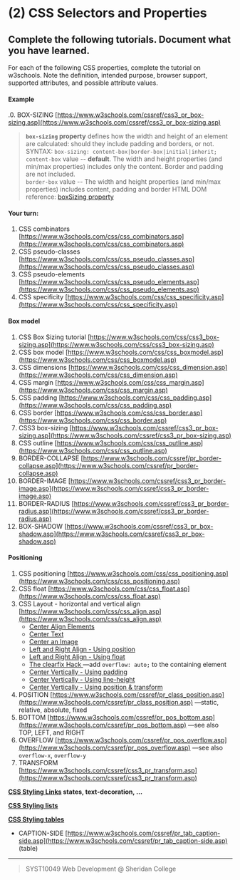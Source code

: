 # (2) CSS Selectors and Properties

## Complete the following tutorials. Document what you have learned.
For each of the following CSS properties, complete the tutorial on w3schools.  Note the definition, intended purpose, browser support, supported attributes, and possible attribute values.
#### Example
.0. BOX-SIZING [https://www.w3schools.com/cssref/css3_pr_box-sizing.asp](https://www.w3schools.com/cssref/css3_pr_box-sizing.asp)

> **`box-sizing` property** defines how the width and height of an element are calculated: should they include padding and borders, or not.
>  SYNTAX: `box-sizing: content-box|border-box|initial|inherit;`
> `content-box` value -- **default**. The width and height properties (and min/max properties) includes only the content. Border and padding are not included.  
> `border-box` value -- The width and height properties (and min/max properties) includes content, padding and border
> HTML DOM reference: [boxSizing property](https://www.w3schools.com/jsref/prop_style_boxsizing.asp)

#### Your turn:
1. CSS combinators [https://www.w3schools.com/css/css_combinators.asp](https://www.w3schools.com/css/css_combinators.asp)
2. CSS pseudo-classes [https://www.w3schools.com/css/css_pseudo_classes.asp](https://www.w3schools.com/css/css_pseudo_classes.asp)
3. CSS pseudo-elements [https://www.w3schools.com/css/css_pseudo_elements.asp](https://www.w3schools.com/css/css_pseudo_elements.asp)
4. CSS specificity [https://www.w3schools.com/css/css_specificity.asp](https://www.w3schools.com/css/css_specificity.asp)


#### Box model
1. CSS Box Sizing tutorial [https://www.w3schools.com/css/css3_box-sizing.asp](https://www.w3schools.com/css/css3_box-sizing.asp)
2. CSS box model [https://www.w3schools.com/css/css_boxmodel.asp](https://www.w3schools.com/css/css_boxmodel.asp)
3. CSS dimensions [https://www.w3schools.com/css/css_dimension.asp](https://www.w3schools.com/css/css_dimension.asp)
4. CSS margin [https://www.w3schools.com/css/css_margin.asp](https://www.w3schools.com/css/css_margin.asp)
5. CSS padding [https://www.w3schools.com/css/css_padding.asp](https://www.w3schools.com/css/css_padding.asp)
6. CSS border [https://www.w3schools.com/css/css_border.asp](https://www.w3schools.com/css/css_border.asp)
7. CSS3 box-sizing [https://www.w3schools.com/cssref/css3_pr_box-sizing.asp](https://www.w3schools.com/cssref/css3_pr_box-sizing.asp)
8. CSS outline [https://www.w3schools.com/css/css_outline.asp](https://www.w3schools.com/css/css_outline.asp)
9. BORDER-COLLAPSE [https://www.w3schools.com/cssref/pr_border-collapse.asp](https://www.w3schools.com/cssref/pr_border-collapse.asp)
10. BORDER-IMAGE [https://www.w3schools.com/cssref/css3_pr_border-image.asp](https://www.w3schools.com/cssref/css3_pr_border-image.asp)
11. BORDER-RADIUS [https://www.w3schools.com/cssref/css3_pr_border-radius.asp](https://www.w3schools.com/cssref/css3_pr_border-radius.asp)
12. BOX-SHADOW [https://www.w3schools.com/cssref/css3_pr_box-shadow.asp](https://www.w3schools.com/cssref/css3_pr_box-shadow.asp)

#### Positioning
1. CSS positioning [https://www.w3schools.com/css/css_positioning.asp](https://www.w3schools.com/css/css_positioning.asp)
2. CSS float [https://www.w3schools.com/css/css_float.asp](https://www.w3schools.com/css/css_float.asp)
3. CSS Layout - horizontal and vertical align [https://www.w3schools.com/css/css_align.asp](https://www.w3schools.com/css/css_align.asp) 
	- [Center Align Elements](https://www.w3schools.com/css/tryit.asp?filename=trycss_align_container)
	- [Center Text](https://www.w3schools.com/css/tryit.asp?filename=trycss_align_text)
	- [Center an Image](https://www.w3schools.com/css/tryit.asp?filename=trycss_align_image)
	- [Left and Right Align - Using position](https://www.w3schools.com/css/tryit.asp?filename=trycss_align_pos)
	- [Left and Right Align - Using float](https://www.w3schools.com/css/tryit.asp?filename=trycss_align_float)
	- [The clearfix Hack ](https://www.w3schools.com/css/tryit.asp?filename=trycss_layout_clearfix) &mdash;add `overflow: auto;` to the containing element
	- [Center Vertically - Using padding](https://www.w3schools.com/css/tryit.asp?filename=trycss_align_padding)
	- [Center Vertically - Using line-height](https://www.w3schools.com/css/tryit.asp?filename=trycss_align_line-height)
	- [Center Vertically - Using position & transform](https://www.w3schools.com/css/tryit.asp?filename=trycss_align_transform)
4. POSITION [https://www.w3schools.com/cssref/pr_class_position.asp](https://www.w3schools.com/cssref/pr_class_position.asp) &mdash;static, relative, absolute, fixed
5. BOTTOM [https://www.w3schools.com/cssref/pr_pos_bottom.asp](https://www.w3schools.com/cssref/pr_pos_bottom.asp) &mdash;see also TOP, LEFT, and RIGHT
6. OVERFLOW [https://www.w3schools.com/cssref/pr_pos_overflow.asp](https://www.w3schools.com/cssref/pr_pos_overflow.asp) &mdash;see also `overflow-x`,  `overflow-y`
7. TRANSFORM [https://www.w3schools.com/cssref/css3_pr_transform.asp](https://www.w3schools.com/cssref/css3_pr_transform.asp)

**[CSS Styling Links](https://www.w3schools.com/css/css_link.asp) **states**, text-decoration, &hellip;**

**[CSS Styling lists](https://www.w3schools.com/css/css_list.asp)**

**[CSS Styling tables](https://www.w3schools.com/css/css_table.asp)**
- CAPTION-SIDE [https://www.w3schools.com/cssref/pr_tab_caption-side.asp](https://www.w3schools.com/cssref/pr_tab_caption-side.asp) (table)


 
---
> SYST10049 Web Development @ Sheridan College
